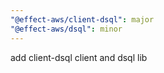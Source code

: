 ```yaml
---
"@effect-aws/client-dsql": major
"@effect-aws/dsql": minor
---
```


add client-dsql client and dsql lib
